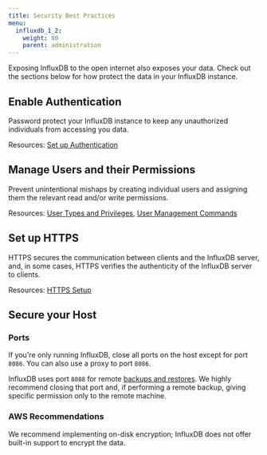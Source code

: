 ```yaml
---
title: Security Best Practices
menu:
  influxdb_1_2:
    weight: 80
    parent: administration
---
```


Exposing InfluxDB to the open internet also exposes your data.
Check out the sections below for how protect the data in your InfluxDB instance.

## Enable Authentication

Password protect your InfluxDB instance to keep any unauthorized individuals
from accessing you data.

Resources:
[Set up Authentication](/influxdb/v1.2/query_language/authentication_and_authorization/#set-up-authentication)

## Manage Users and their Permissions

Prevent unintentional mishaps by creating individual users and assigning them
the relevant read and/or write permissions.

Resources:
[User Types and Privileges](/influxdb/v1.2/query_language/authentication_and_authorization/#user-types-and-privileges),
[User Management Commands](/influxdb/v1.2/query_language/authentication_and_authorization/#user-management-commands)

## Set up HTTPS

HTTPS secures the communication between clients and the InfluxDB server, and, in
some cases, HTTPS verifies the authenticity of the InfluxDB server to clients.

Resources:
[HTTPS Setup](/influxdb/v1.2/administration/https_setup/)

## Secure your Host

### Ports
If you're only running InfluxDB, close all ports on the host except for port `8086`.
You can also use a proxy to port `8086`.

InfluxDB uses port `8088` for remote [backups and restores](/influxdb/v1.2/administration/backup_and_restore/).
We highly recommend closing that port and, if performing a remote backup,
giving specific permission only to the remote machine.

### AWS Recommendations

We recommend implementing on-disk encryption; InfluxDB does not offer built-in support to encrypt the data.
